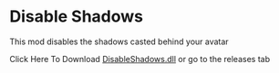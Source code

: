 # Disable Shadows
This mod disables the shadows casted behind your avatar

Click Here To Download [DisableShadows.dll](https://github.com/SilverMoonDev/DesktopMate-Disable-Shadows/releases/latest/download/DisableShadows.dll) or go to the releases tab
